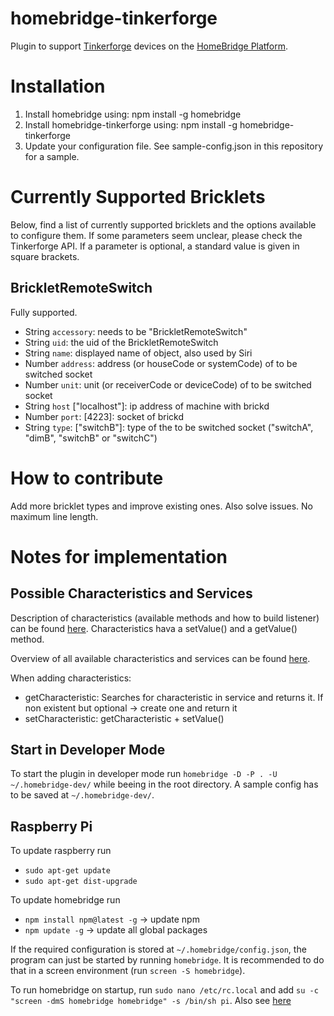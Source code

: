 # homebridge-tinkerforge

Plugin to support [Tinkerforge](http://www.tinkerforge.com/en) devices on the [HomeBridge Platform](https://github.com/nfarina/homebridge).

# Installation

1. Install homebridge using: npm install -g homebridge
2. Install homebridge-tinkerforge using: npm install -g homebridge-tinkerforge
3. Update your configuration file. See sample-config.json in this repository for a sample.

# Currently Supported Bricklets

Below, find a list of currently supported bricklets and the options available to configure them. If some parameters seem unclear, please check the Tinkerforge API. If a parameter is optional, a standard value is given in square brackets.

## BrickletRemoteSwitch
Fully supported.

* String `accessory`: needs to be "BrickletRemoteSwitch"
* String `uid`: the uid of the BrickletRemoteSwitch
* String `name`: displayed name of object, also used by Siri
* Number `address`: address (or houseCode or systemCode) of to be switched socket
* Number `unit`: unit (or receiverCode or deviceCode) of to be switched socket
* String `host` ["localhost"]: ip address of machine with brickd
* Number `port`: [4223]: socket of brickd
* String `type`: ["switchB"]: type of the to be switched socket ("switchA", "dimB", "switchB" or "switchC")

# How to contribute

Add more bricklet types and improve existing ones. Also solve issues. No maximum line length.

# Notes for implementation

## Possible Characteristics and Services
Description of characteristics (available methods and how to build listener) can be found [here]( https://github.com/KhaosT/HAP-NodeJS/blob/master/lib/Characteristic.js). Characteristics hava a setValue() and a getValue() method.

Overview of all available characteristics and services can be found [here](https://github.com/KhaosT/HAP-NodeJS/blob/master/lib/gen/HomeKitTypes.js).

When adding characteristics:
* getCharacteristic: Searches for characteristic in service and returns it. If non existent but optional -> create one and return it
* setCharacteristic: getCharacteristic + setValue()

## Start in Developer Mode

To start the plugin in developer mode run `homebridge -D -P . -U ~/.homebridge-dev/` while beeing in the root directory. A sample config has to be saved at `~/.homebridge-dev/`.

## Raspberry Pi

To update raspberry run
* `sudo apt-get update`
* `sudo apt-get dist-upgrade`

To update homebridge run
* `npm install npm@latest -g` -> update npm
* `npm update -g` -> update all global packages

If the required configuration is stored at `~/.homebridge/config.json`, the program can just be started by running `homebridge`. It is recommended to do that in a screen environment (run `screen -S homebridge`).

To run homebridge on startup, run `sudo nano /etc/rc.local` and add `su -c "screen -dmS homebridge homebridge" -s /bin/sh pi`. Also see [here](https://github.com/nfarina/homebridge/wiki/Running-HomeBridge-on-a-Raspberry-Pi)
